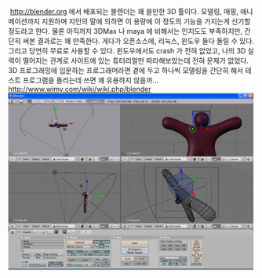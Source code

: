  http://blender.org 에서 배포되는 블렌더는 꽤 쓸만한 3D 툴이다. 모델링, 매핑, 애니메이션까지 지원하며 지인의 말에 의하면 이 용량에 이 정도의 기능을 가지는게 신기할 정도라고 한다.
물론 아직까지 3DMax 나 maya 에 비해서는 인지도도 부족하지만, 간단히 써본 결과로는 꽤 만족한다. 게다가 오픈소스에, 리눅스, 윈도우 둘다 돌릴 수 있다. 그리고 당연히 무료로 사용할 수 있다. 윈도우에서도 crash 가 전혀 없었고, 나의 3D 실력이 떨어지는 관계로 사이트에 있는 튜터리얼만 따라해보았는데 전혀 문제가 없었다.
3D 프로그래밍에 입문하는 프로그래머라면 곁에 두고 하나씩 모델링을 간단히 해서 테스트 프로그램을 돌리는데 쓰면 꽤 유용하지 않을까...
http://www.wimy.com/wiki/wiki.php/blender
<img src="blenderWorking.PNG" width="500" height="360" />

